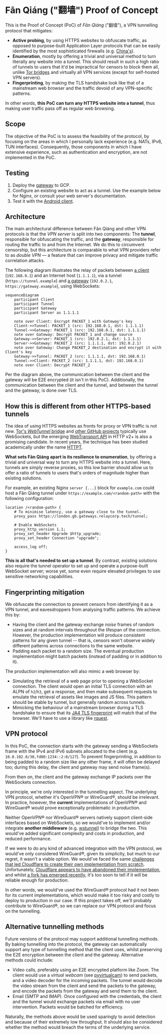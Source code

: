 # Fān Qiáng ("翻墙") Proof of Concept

This is the Proof of Concept (PoC) of _Fān Qiáng_ ("翻墙"),
a VPN tunnelling protocol that mitigates:

- **Active probing**, by using HTTPS websites to obfuscate traffic, as opposed to purpose-built Application Layer protocols that can be easily identified by the most sophisticated firewalls (e.g. [China's](https://en.wikipedia.org/wiki/Great_Firewall#Active_probing)).
- **Enumeration**, mostly by offering a trivial and universal method to turn literally any website into a tunnel.
  This should result in such a high ratio of tunnels to users that it'd be impractical for censors to block them all, unlike [Tor bridges](https://github.com/scriptzteam/Tor-Bridges-Collector) and virtually all VPN services (except for self-hosted VPN servers).
- **Fingerprinting**, by making the TLS handshake look like that of a mainstream web browser and the traffic devoid of any VPN-specific patterns.

In other words,
**this PoC can turn any HTTPS website into a tunnel**,
thus making user traffic pass off as regular web browsing.

## Scope

The objective of the PoC is to assess the feasibility of the protocol,
by focusing on the areas in which I personally lack experience (e.g. NATs, IPv6, TUN interfaces).
Consequently,
those components in which I have extensive experience,
such as authentication and encryption,
are not implemented in the PoC.

## Testing

1. Deploy the [gateway](./gateway) to GCP.
2. Configure an existing website to act as a tunnel. Use the example below for Nginx, or consult your web server's documentation.
3. Test it with the [Android client](./clients/android).

## Architecture

The main architectural difference between Fān Qiáng and other VPN protocols is that the _VPN server_ is split into two components:
The **tunnel**,
responsible for obfuscating the traffic,
and the **gateway**,
responsible for routing the traffic to and from the Internet.
We do this to circumvent censorship,
but this architecture is comparable to what VPN providers refer to as _double VPN_ —
a feature that can improve privacy and mitigate traffic correlation attacks.

The following diagram illustrates the relay of packets between [a client](./clients) (`192.168.0.1`) and an Internet host (`1.1.1.1`),
via a tunnel (`https://tunnel.example`) and [a gateway](./gateway) (`192.0.2.1`, `https://gateway.example`),
using WebSockets:

```mermaid
sequenceDiagram
    participant Client
    participant Tunnel
    participant Gateway
    participant Server as 1.1.1.1
    
    note over Client: Encrypt PACKET_1 with Gateway's key
    Client->>Tunnel: PACKET_1 (src: 192.168.0.1, dst: 1.1.1.1)
    Tunnel->>Gateway: PACKET_1 (src: 192.168.0.1, dst: 1.1.1.1)
    note over Gateway: Decrypt PACKET_1 and change source
    Gateway->>Server: PACKET_1 (src: 192.0.2.1, dst: 1.1.1.1)
    Server->>Gateway: PACKET_2 (src: 1.1.1.1, dst: 192.0.2.1)
    note over Gateway: Change PACKET_2 destination and encrypt it with Client's key
    Gateway->>Tunnel: PACKET_2 (src: 1.1.1.1, dst: 192.168.0.1)
    Tunnel->>Client: PACKET_2 (src: 1.1.1.1, dst: 192.168.0.1)
    note over Client: Decrypt PACKET_2
```

Per the diagram above,
the communication between the client and the gateway will be E2E encrypted
(it isn't in this PoC).
Additionally,
the communication between the client and the tunnel, and between the tunnel and the gateway, is done over TLS.

## How this is different from other HTTPS-based tunnels

The idea of using HTTPS websites as fronts for proxy or VPN traffic is not new.
[Tor's _WebTunnel_ bridge](https://blog.torproject.org/introducing-webtunnel-evading-censorship-by-hiding-in-plain-sight/)
and
[other GitHub projects](https://github.com/search?q=%28VPN+OR+tunnel%29+AND+WebSockets&type=repositories&s=&o=desc)
typically use WebSockets,
but the emerging [WebTransport API](https://developer.mozilla.org/en-US/docs/Web/API/WebTransport_API) in HTTP v2+ is also a promising candidate.
In recent years,
the technique has been studied academically under the name
[HTTPT](https://www.usenix.org/conference/foci20/presentation/frolov).

**What sets Fān Qiáng apart is its resilience to enumeration**,
by offering a trivial and universal way to turn any HTTPS website into a tunnel.
Here,
tunnels are simply reverse proxies,
so this low barrier should allow us to offer a ratio of tunnels to users that's orders of magnitude higher than existing solutions.

For example,
an existing Nginx `server {...}` block for `example.com` could host a Fān Qiáng tunnel under `https://example.com/<random-path>` with the following configuration:

```nginx
location /<random-path> {
    # To minimise latency, use a gateway close to the tunnel.
    proxy_pass https://london.gb.gateways.relaycorp.tech/tunnel;
    
    # Enable WebSockets
    proxy_http_version 1.1;
    proxy_set_header Upgrade $http_upgrade;
    proxy_set_header Connection "upgrade";
    
    access_log off;
}
```

**This is all that's needed to set up a tunnel**.
By contrast,
existing solutions also require the tunnel operator to set up and operate a purpose-built WebSocket server;
worse yet,
some even require elevated privileges to use sensitive networking capabilities.

## Fingerprinting mitigation

We obfuscate the connection to prevent censors from identifying it as a VPN tunnel,
and eavesdroppers from analysing traffic patterns.
We achieve this by:

- Having the client and the gateway exchange _noise_ frames of random sizes and at random intervals throughout the lifespan of the connection.
  However, the production implementation will produce consistent patterns for any given tunnel -- that is, censors won't observe widely different patterns across connections to the same website.
- Padding each packet to a random size. The eventual production implementation might batch packets (instead of padding or in addition to it).

The production implementation will also mimic a web browser by:

- Simulating the retrieval of a web page prior to opening a WebSocket connection.
  The client would open an initial TLS connection with an ALPN of `h2`/`h3`, get a response, and then make subsequent requests to emulate the retrieval of assets like images and JS files. This pattern should be stable by tunnel, but generally random across tunnels.
- Mimicking the behaviour of a mainstream browser during a TLS handshake to ensure that its [JA4 TLS fingerprint](https://blog.foxio.io/ja4%2B-network-fingerprinting) will match that of the browser. We'll have to use a library like [rquest](https://github.com/0x676e67/rquest).

## VPN protocol

In this PoC,
the connection starts with the gateway sending a WebSockets frame with the IPv4 and IPv6 subnets allocated to the client (e.g. `10.0.102.0/30,fd00:1234::2:0/127`).
To prevent fingerprinting,
in addition to being padded to a random size like any other frame,
it will often be delayed too;
during this delay, the client and gateway may send noise frame(s).

From then on,
the client and the gateway exchange IP packets over the WebSockets connection.

In principle,
we're only interested in the tunnelling aspect.
The underlying VPN protocol,
whether it's OpenVPN® or WireGuard®,
should be irrelevant.
In practice,
however,
the **current** implementations of OpenVPN® and WireGuard® would prove exceptionally problematic in production.

Neither OpenVPN® nor WireGuard® servers natively support client-side interfaces based on WebSockets,
so we would've to implement and/or integrate **another middleware** (e.g. [wstunnel](https://github.com/erebe/wstunnel)) to bridge the two.
This would've added significant complexity and costs in production,
and reduced performance.

If we were to do any kind of advanced integration with the VPN protocol,
we would've only considered WireGuard®,
given its simplicity,
but much to our regret,
it wasn't a viable option.
We would've faced the same [challenges that led Cloudflare to create their own implementation from scratch](https://blog.cloudflare.com/boringtun-userspace-wireguard-rust/).
Unfortunately,
[Cloudflare appears to have abandoned their implementation](https://github.com/cloudflare/boringtun/issues/407),
and whilst [a fork has emerged recently](https://github.com/cloudflare/boringtun/issues/407#issuecomment-2198051893),
it's too soon to tell if it will be reliable enough for production.

In other words,
we would've used the WireGuard® protocol had it not been for its current implementations,
which would make it too risky and costly to deploy to production in our case.
If this project takes off,
we'll probably contribute to WireGuard®,
so we can replace our VPN protocol and focus on the tunnelling.

## Alternative tunnelling methods

Future versions of the protocol may support additional tunnelling methods.
By baking tunnelling into the protocol,
the gateway can automatically support any type of tunnelling method that the client uses,
whilst preserving the E2E encryption between the client and the gateway.
Alternative methods could include:

- Video calls, preferably using an E2E encrypted platform like Zoom.
  The client would use a _virtual webcam_ (see [pyvirtualcam](https://pypi.org/project/pyvirtualcam/)) to send packets, and a video decoder for the incoming packets.
  The tunnel would decode the video stream from the client and send the packets to the gateway,
  and encode the packets from the gateway and send them to the client.
- Email (SMTP and IMAP).
  Once configured with the credentials,
  the client and the tunnel would exchange packets via email with no user intervention.
  Packets would be batched for efficiency.

Naturally,
the methods above would be used sparingly to avoid detection and because of their extremely low throughput.
It should also be considered whether the method would breach the terms of the underlying service.
